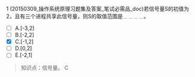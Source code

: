 1
(20150309_操作系统原理习题集及答案_笔试必需品_doc)若信号量S的初值为2，且有三个进程共享此信号量，则S的取值范围是﹎﹎﹎﹎。
- [ ] A.[-3,2] 
- [ ] B.[-2,2] 
- [x] C.[-1,2] 
- [ ] D.[0,2] 
- [ ] E.[-2,1]

> 知识点：信号量。
> C
